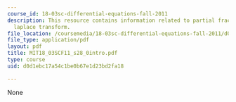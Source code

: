 ```yaml
---
course_id: 18-03sc-differential-equations-fall-2011
description: This resource contains information related to partial fractions and inverse
  laplace transform.
file_location: /coursemedia/18-03sc-differential-equations-fall-2011/d0d1ebc17a54c1be0b67e1d23bd2fa18_MIT18_03SCF11_s28_0intro.pdf
file_type: application/pdf
layout: pdf
title: MIT18_03SCF11_s28_0intro.pdf
type: course
uid: d0d1ebc17a54c1be0b67e1d23bd2fa18

---
```

None